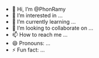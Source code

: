 - 👋 Hi, I’m @PhonRamy
- 👀 I’m interested in ...
- 🌱 I’m currently learning ...
- 💞️ I’m looking to collaborate on ...
- 📫 How to reach me ...
- 😄 Pronouns: ...
- ⚡ Fun fact: ...

<!---
PhonRamy/PhonRamy is a ✨ special ✨ repository because its `README.md` (this file) appears on your GitHub profile.
You can click the Preview link to take a look at your changes.
--->

